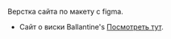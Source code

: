 Верстка сайта по макету с figma.
- Сайт о виски Ballantine's [Посмотреть тут](https://saitama182.github.io/ballantines/).
